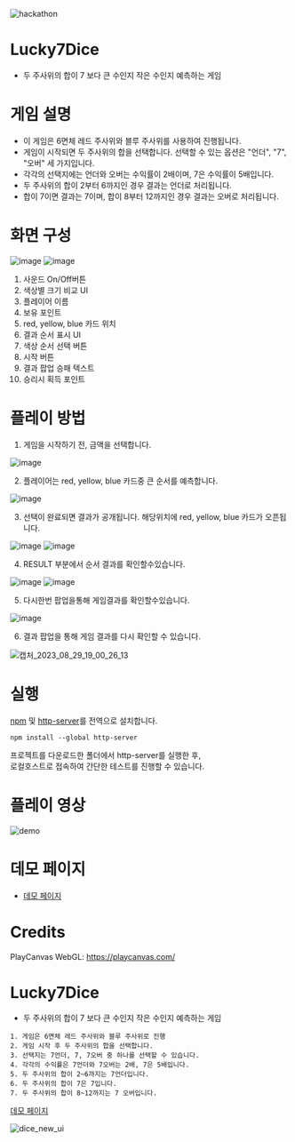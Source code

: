 ![hackathon](https://user-images.githubusercontent.com/109493423/196602490-c73a44f0-16f8-4321-9538-244b3e6fc09d.png)

# Lucky7Dice

- 두 주사위의 합이 7 보다 큰 수인지 작은 수인지 예측하는 게임
  
# 게임 설명

- 이 게임은 6면체 레드 주사위와 블루 주사위를 사용하여 진행됩니다.
- 게임이 시작되면 두 주사위의 합을 선택합니다. 선택할 수 있는 옵션은 "언더", "7", "오버" 세 가지입니다.
- 각각의 선택지에는 언더와 오버는 수익률이 2배이며, 7은 수익률이 5배입니다.
- 두 주사위의 합이 2부터 6까지인 경우 결과는 언더로 처리됩니다.
- 합이 7이면 결과는 7이며, 합이 8부터 12까지인 경우 결과는 오버로 처리됩니다.

# 화면 구성

![image](https://github.com/mossland/Hackathon/assets/13128375/8edcacb8-2f68-42e7-ab01-64d6ec0be15e)
![image](https://github.com/mossland/Hackathon/assets/13128375/28acc948-306a-4de6-bbf1-c629f0b2562c)

1. 사운드 On/Off버튼
2. 색상별 크기 비교 UI
3. 플레이어 이름
4. 보유 포인트
5. red, yellow, blue 카드 위치
6. 결과 순서 표시 UI
7. 색상 순서 선택 버튼
8. 시작 버튼
9. 결과 팝업 승패 텍스트
10. 승리시 획득 포인트

# 플레이 방법
1. 게임을 시작하기 전, 금액을 선택합니다.

![image](https://github.com/mossland/Hackathon/assets/13128375/21dee2eb-2a30-4be6-b0e0-24537e3ac2b9)

2. 플레이어는 red, yellow, blue 카드중 큰 순서를 예측합니다.

![image](https://github.com/mossland/Hackathon/assets/13128375/467de630-b90c-4492-8391-69cbeae41989)

3. 선택이 완료되면 결과가 공개됩니다. 해당위치에 red, yellow, blue 카드가 오픈됩니다.

![image](https://github.com/mossland/Hackathon/assets/13128375/e5872281-dbf6-4c9f-ab25-8a5287aafced)
![image](https://github.com/mossland/Hackathon/assets/13128375/fd097239-6ec0-4bd4-bae9-6a96bb49e237)

4. RESULT 부분에서 순서 결과를 확인할수있습니다.

![image](https://github.com/mossland/Hackathon/assets/13128375/9c11b720-7b41-4dc6-9a8b-e5bd137db9a5)
![image](https://github.com/mossland/Hackathon/assets/13128375/03acfddb-c561-475c-9367-45d22ca7174e)

5. 다시한번 팝업을통해 게임결과를 확인할수있습니다.

![image](https://github.com/mossland/Hackathon/assets/13128375/bd2785af-731f-4aac-9123-5ca92c637771)

6. 결과 팝업을 통해 게임 결과를 다시 확인할 수 있습니다.

![캡처_2023_08_29_19_00_26_13](https://github.com/mossland/Hackathon/assets/13128375/b62ad6cd-9dba-4361-9aff-d3b36a7eba07)

# 실행

[npm](https://www.npmjs.com) 및 [http-server](https://www.npmjs.com/package/http-server)를 전역으로 설치합니다.
```
npm install --global http-server
```

프로젝트를 다운로드한 폴더에서 http-server를 실행한 후,   
로컬호스트로 접속하여 간단한 테스트를 진행할 수 있습니다.

# 플레이 영상
![demo](https://github.com/mossland/Hackathon/assets/13128375/9b2111d7-75a0-4977-8b3a-0e3e7f413d7a)

# 데모 페이지
- [데모 페이지](http://asset.moss.land/RYB/index.html)

# Credits
PlayCanvas WebGL: https://playcanvas.com/

# Lucky7Dice
- 두 주사위의 합이 7 보다 큰 수인지 작은 수인지 예측하는 게임
```
1. 게임은 6면체 레드 주사위와 블루 주사위로 진행
2. 게임 시작 후 두 주사위의 합을 선택합니다.
3. 선택지는 7언더, 7, 7오버 중 하나를 선택할 수 있습니다.
4. 각각의 수익률은 7언더와 7오버는 2배, 7은 5배입니다.
5. 두 주사위의 합이 2~6까지는 7언더입니다.
6. 두 주사위의 합이 7은 7입니다.
7. 두 주사위의 합이 8~12까지는 7 오버입니다.

```
[데모 페이지](http://asset.moss.land/Lucky7Dice/index.html)

![dice_new_ui](https://user-images.githubusercontent.com/13128375/191919669-dc28f26c-72ef-435a-b150-ac2ed250f943.gif)
